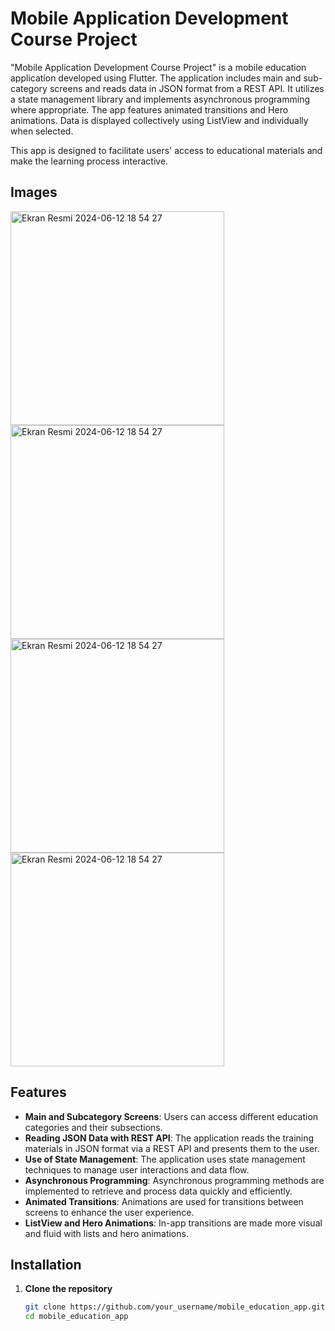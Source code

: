 # Mobile Application Development Course Project

"Mobile Application Development Course Project" is a mobile education application developed using Flutter. The application includes main and sub-category screens and reads data in JSON format from a REST API. It utilizes a state management library and implements asynchronous programming where appropriate. The app features animated transitions and Hero animations. Data is displayed collectively using ListView and individually when selected.

This app is designed to facilitate users' access to educational materials and make the learning process interactive.

## Images

<img width="342" alt="Ekran Resmi 2024-06-12 18 54 27" src="https://github.com/coderfeye13/MobileApplicationFinalExam/assets/sc1.jpeg">
<img width="342" alt="Ekran Resmi 2024-06-12 18 54 27" src="https://github.com/coderfeye13/MobileApplicationFinalExam/assets/sc2.jpeg">
<img width="342" alt="Ekran Resmi 2024-06-12 18 54 27" src="https://github.com/coderfeye13/MobileApplicationFinalExam/assets/sc3.jpeg">
<img width="342" alt="Ekran Resmi 2024-06-12 18 54 27" src="https://github.com/coderfeye13/MobileApplicationFinalExam/assets/sc4.jpeg">


## Features

- **Main and Subcategory Screens**: Users can access different education categories and their subsections.
- **Reading JSON Data with REST API**: The application reads the training materials in JSON format via a REST API and presents them to the user.
- **Use of State Management**: The application uses state management techniques to manage user interactions and data flow.
- **Asynchronous Programming**: Asynchronous programming methods are implemented to retrieve and process data quickly and efficiently.
- **Animated Transitions**: Animations are used for transitions between screens to enhance the user experience.
- **ListView and Hero Animations**: In-app transitions are made more visual and fluid with lists and hero animations.

## Installation

1. **Clone the repository**
   ```sh
   git clone https://github.com/your_username/mobile_education_app.git
   cd mobile_education_app
